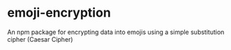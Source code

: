 # emoji-encryption
An npm package for encrypting data into emojis using a simple substitution cipher (Caesar Cipher)
